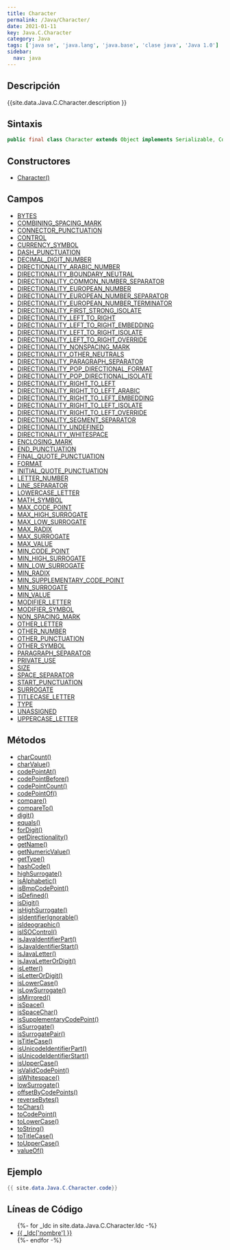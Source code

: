 ```yaml
---
title: Character
permalink: /Java/Character/
date: 2021-01-11
key: Java.C.Character
category: Java
tags: ['java se', 'java.lang', 'java.base', 'clase java', 'Java 1.0']
sidebar: 
  nav: java
---
```


## Descripción
{{site.data.Java.C.Character.description }}

## Sintaxis
~~~java
public final class Character extends Object implements Serializable, Comparable<Character>
~~~

## Constructores
* [Character()](/Java/Character/Character/)

## Campos
* [BYTES](/Java/Character/BYTES)
* [COMBINING_SPACING_MARK](/Java/Character/COMBINING_SPACING_MARK)
* [CONNECTOR_PUNCTUATION](/Java/Character/CONNECTOR_PUNCTUATION)
* [CONTROL](/Java/Character/CONTROL)
* [CURRENCY_SYMBOL](/Java/Character/CURRENCY_SYMBOL)
* [DASH_PUNCTUATION](/Java/Character/DASH_PUNCTUATION)
* [DECIMAL_DIGIT_NUMBER](/Java/Character/DECIMAL_DIGIT_NUMBER)
* [DIRECTIONALITY_ARABIC_NUMBER](/Java/Character/DIRECTIONALITY_ARABIC_NUMBER)
* [DIRECTIONALITY_BOUNDARY_NEUTRAL](/Java/Character/DIRECTIONALITY_BOUNDARY_NEUTRAL)
* [DIRECTIONALITY_COMMON_NUMBER_SEPARATOR](/Java/Character/DIRECTIONALITY_COMMON_NUMBER_SEPARATOR)
* [DIRECTIONALITY_EUROPEAN_NUMBER](/Java/Character/DIRECTIONALITY_EUROPEAN_NUMBER)
* [DIRECTIONALITY_EUROPEAN_NUMBER_SEPARATOR](/Java/Character/DIRECTIONALITY_EUROPEAN_NUMBER_SEPARATOR)
* [DIRECTIONALITY_EUROPEAN_NUMBER_TERMINATOR](/Java/Character/DIRECTIONALITY_EUROPEAN_NUMBER_TERMINATOR)
* [DIRECTIONALITY_FIRST_STRONG_ISOLATE](/Java/Character/DIRECTIONALITY_FIRST_STRONG_ISOLATE)
* [DIRECTIONALITY_LEFT_TO_RIGHT](/Java/Character/DIRECTIONALITY_LEFT_TO_RIGHT)
* [DIRECTIONALITY_LEFT_TO_RIGHT_EMBEDDING](/Java/Character/DIRECTIONALITY_LEFT_TO_RIGHT_EMBEDDING)
* [DIRECTIONALITY_LEFT_TO_RIGHT_ISOLATE](/Java/Character/DIRECTIONALITY_LEFT_TO_RIGHT_ISOLATE)
* [DIRECTIONALITY_LEFT_TO_RIGHT_OVERRIDE](/Java/Character/DIRECTIONALITY_LEFT_TO_RIGHT_OVERRIDE)
* [DIRECTIONALITY_NONSPACING_MARK](/Java/Character/DIRECTIONALITY_NONSPACING_MARK)
* [DIRECTIONALITY_OTHER_NEUTRALS](/Java/Character/DIRECTIONALITY_OTHER_NEUTRALS)
* [DIRECTIONALITY_PARAGRAPH_SEPARATOR](/Java/Character/DIRECTIONALITY_PARAGRAPH_SEPARATOR)
* [DIRECTIONALITY_POP_DIRECTIONAL_FORMAT](/Java/Character/DIRECTIONALITY_POP_DIRECTIONAL_FORMAT)
* [DIRECTIONALITY_POP_DIRECTIONAL_ISOLATE](/Java/Character/DIRECTIONALITY_POP_DIRECTIONAL_ISOLATE)
* [DIRECTIONALITY_RIGHT_TO_LEFT](/Java/Character/DIRECTIONALITY_RIGHT_TO_LEFT)
* [DIRECTIONALITY_RIGHT_TO_LEFT_ARABIC](/Java/Character/DIRECTIONALITY_RIGHT_TO_LEFT_ARABIC)
* [DIRECTIONALITY_RIGHT_TO_LEFT_EMBEDDING](/Java/Character/DIRECTIONALITY_RIGHT_TO_LEFT_EMBEDDING)
* [DIRECTIONALITY_RIGHT_TO_LEFT_ISOLATE](/Java/Character/DIRECTIONALITY_RIGHT_TO_LEFT_ISOLATE)
* [DIRECTIONALITY_RIGHT_TO_LEFT_OVERRIDE](/Java/Character/DIRECTIONALITY_RIGHT_TO_LEFT_OVERRIDE)
* [DIRECTIONALITY_SEGMENT_SEPARATOR](/Java/Character/DIRECTIONALITY_SEGMENT_SEPARATOR)
* [DIRECTIONALITY_UNDEFINED](/Java/Character/DIRECTIONALITY_UNDEFINED)
* [DIRECTIONALITY_WHITESPACE](/Java/Character/DIRECTIONALITY_WHITESPACE)
* [ENCLOSING_MARK](/Java/Character/ENCLOSING_MARK)
* [END_PUNCTUATION](/Java/Character/END_PUNCTUATION)
* [FINAL_QUOTE_PUNCTUATION](/Java/Character/FINAL_QUOTE_PUNCTUATION)
* [FORMAT](/Java/Character/FORMAT)
* [INITIAL_QUOTE_PUNCTUATION](/Java/Character/INITIAL_QUOTE_PUNCTUATION)
* [LETTER_NUMBER](/Java/Character/LETTER_NUMBER)
* [LINE_SEPARATOR](/Java/Character/LINE_SEPARATOR)
* [LOWERCASE_LETTER](/Java/Character/LOWERCASE_LETTER)
* [MATH_SYMBOL](/Java/Character/MATH_SYMBOL)
* [MAX_CODE_POINT](/Java/Character/MAX_CODE_POINT)
* [MAX_HIGH_SURROGATE](/Java/Character/MAX_HIGH_SURROGATE)
* [MAX_LOW_SURROGATE](/Java/Character/MAX_LOW_SURROGATE)
* [MAX_RADIX](/Java/Character/MAX_RADIX)
* [MAX_SURROGATE](/Java/Character/MAX_SURROGATE)
* [MAX_VALUE](/Java/Character/MAX_VALUE)
* [MIN_CODE_POINT](/Java/Character/MIN_CODE_POINT)
* [MIN_HIGH_SURROGATE](/Java/Character/MIN_HIGH_SURROGATE)
* [MIN_LOW_SURROGATE](/Java/Character/MIN_LOW_SURROGATE)
* [MIN_RADIX](/Java/Character/MIN_RADIX)
* [MIN_SUPPLEMENTARY_CODE_POINT](/Java/Character/MIN_SUPPLEMENTARY_CODE_POINT)
* [MIN_SURROGATE](/Java/Character/MIN_SURROGATE)
* [MIN_VALUE](/Java/Character/MIN_VALUE)
* [MODIFIER_LETTER](/Java/Character/MODIFIER_LETTER)
* [MODIFIER_SYMBOL](/Java/Character/MODIFIER_SYMBOL)
* [NON_SPACING_MARK](/Java/Character/NON_SPACING_MARK)
* [OTHER_LETTER](/Java/Character/OTHER_LETTER)
* [OTHER_NUMBER](/Java/Character/OTHER_NUMBER)
* [OTHER_PUNCTUATION](/Java/Character/OTHER_PUNCTUATION)
* [OTHER_SYMBOL](/Java/Character/OTHER_SYMBOL)
* [PARAGRAPH_SEPARATOR](/Java/Character/PARAGRAPH_SEPARATOR)
* [PRIVATE_USE](/Java/Character/PRIVATE_USE)
* [SIZE](/Java/Character/SIZE)
* [SPACE_SEPARATOR](/Java/Character/SPACE_SEPARATOR)
* [START_PUNCTUATION](/Java/Character/START_PUNCTUATION)
* [SURROGATE](/Java/Character/SURROGATE)
* [TITLECASE_LETTER](/Java/Character/TITLECASE_LETTER)
* [TYPE](/Java/Character/TYPE)
* [UNASSIGNED](/Java/Character/UNASSIGNED)
* [UPPERCASE_LETTER](/Java/Character/UPPERCASE_LETTER)

## Métodos
* [charCount()](/Java/Character/charCount)
* [charValue()](/Java/Character/charValue)
* [codePointAt()](/Java/Character/codePointAt)
* [codePointBefore()](/Java/Character/codePointBefore)
* [codePointCount()](/Java/Character/codePointCount)
* [codePointOf()](/Java/Character/codePointOf)
* [compare()](/Java/Character/compare)
* [compareTo()](/Java/Character/compareTo)
* [digit()](/Java/Character/digit)
* [equals()](/Java/Character/equals)
* [forDigit()](/Java/Character/forDigit)
* [getDirectionality()](/Java/Character/getDirectionality)
* [getName()](/Java/Character/getName)
* [getNumericValue()](/Java/Character/getNumericValue)
* [getType()](/Java/Character/getType)
* [hashCode()](/Java/Character/hashCode)
* [highSurrogate()](/Java/Character/highSurrogate)
* [isAlphabetic()](/Java/Character/isAlphabetic)
* [isBmpCodePoint()](/Java/Character/isBmpCodePoint)
* [isDefined()](/Java/Character/isDefined)
* [isDigit()](/Java/Character/isDigit)
* [isHighSurrogate()](/Java/Character/isHighSurrogate)
* [isIdentifierIgnorable()](/Java/Character/isIdentifierIgnorable)
* [isIdeographic()](/Java/Character/isIdeographic)
* [isISOControl()](/Java/Character/isISOControl)
* [isJavaIdentifierPart()](/Java/Character/isJavaIdentifierPart)
* [isJavaIdentifierStart()](/Java/Character/isJavaIdentifierStart)
* [isJavaLetter()](/Java/Character/isJavaLetter)
* [isJavaLetterOrDigit()](/Java/Character/isJavaLetterOrDigit)
* [isLetter()](/Java/Character/isLetter)
* [isLetterOrDigit()](/Java/Character/isLetterOrDigit)
* [isLowerCase()](/Java/Character/isLowerCase)
* [isLowSurrogate()](/Java/Character/isLowSurrogate)
* [isMirrored()](/Java/Character/isMirrored)
* [isSpace()](/Java/Character/isSpace)
* [isSpaceChar()](/Java/Character/isSpaceChar)
* [isSupplementaryCodePoint()](/Java/Character/isSupplementaryCodePoint)
* [isSurrogate()](/Java/Character/isSurrogate)
* [isSurrogatePair()](/Java/Character/isSurrogatePair)
* [isTitleCase()](/Java/Character/isTitleCase)
* [isUnicodeIdentifierPart()](/Java/Character/isUnicodeIdentifierPart)
* [isUnicodeIdentifierStart()](/Java/Character/isUnicodeIdentifierStart)
* [isUpperCase()](/Java/Character/isUpperCase)
* [isValidCodePoint()](/Java/Character/isValidCodePoint)
* [isWhitespace()](/Java/Character/isWhitespace)
* [lowSurrogate()](/Java/Character/lowSurrogate)
* [offsetByCodePoints()](/Java/Character/offsetByCodePoints)
* [reverseBytes()](/Java/Character/reverseBytes)
* [toChars()](/Java/Character/toChars)
* [toCodePoint()](/Java/Character/toCodePoint)
* [toLowerCase()](/Java/Character/toLowerCase)
* [toString()](/Java/Character/toString)
* [toTitleCase()](/Java/Character/toTitleCase)
* [toUpperCase()](/Java/Character/toUpperCase)
* [valueOf()](/Java/Character/valueOf)

## Ejemplo
~~~java
{{ site.data.Java.C.Character.code}}
~~~

## Líneas de Código
<ul>
{%- for _ldc in site.data.Java.C.Character.ldc -%}
   <li>
       <a href="{{_ldc['url'] }}">{{ _ldc['nombre'] }}</a>
   </li>
{%- endfor -%}
</ul>
